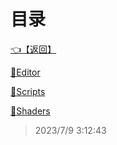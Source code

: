 # 目录  


[👈【返回】](/--目录--/00工作笔记00/--目录--00工作笔记00)  


[📁Editor](/--目录--/00工作笔记00/海战笔记/Editor/--目录--Editor)  

[📁Scripts](/--目录--/00工作笔记00/海战笔记/Scripts/--目录--Scripts)  

[📁Shaders](/--目录--/00工作笔记00/海战笔记/Shaders/--目录--Shaders)  







> 2023/7/9 3:12:43
